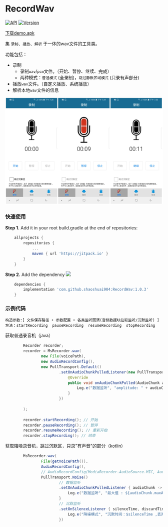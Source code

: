 ﻿# RecordWav


[![API](https://img.shields.io/badge/API-14%2B-green.svg?style=flat)](https://android-arsenal.com/api?level=14)
[![Version](https://jitpack.io/v/shaoshuai904/RecordWav.svg)](https://jitpack.io/#shaoshuai904/RecordWav)

[下载demo.apk](https://github.com/shaoshuai904/RecordWav/blob/master/screens/app_v1.0.3_13.apk?raw=true) 


集 `录制`、`播放`、`解析` 于一体的wav文件的工具类。

功能包括：

- 录制
	- 录制`wav`/`pcm`文件。（开始、暂停、继续、完成）
	- 两种模式：`普通模式` (全录制)，`跳过静默区域模式` (只录有声部分)
- 播放`wav`文件。（自定义播放、系统播放）
- 解析本地`wav`文件的信息


![show_recorder](/screens/show_02.png)


### 快速使用

**Step 1.** Add it in your root build.gradle at the end of repositories:

```groovy 
    allprojects {
        repositories {
            ...
            maven { url 'https://jitpack.io' }
        }
    }
```

**Step 2.** Add the dependency
[![](https://jitpack.io/v/shaoshuai904/RecordWav.svg)](https://jitpack.io/#shaoshuai904/RecordWav)

```groovy 
    dependencies {
        implementation 'com.github.shaoshuai904:RecordWav:1.0.3'
    }
```


###  示例代码 

	构造参数:[ 文件保存路径 + 参数配置 + 各类监听回调(音频数据块拉取监听/沉默监听) ]
	方法：startRecording  pauseRecording  resumeRecording  stopRecording


获取普通录音机（java）

```java 
    	Recorder recorder;
        recorder = MsRecorder.wav(
                new File(voicePath),
                new AudioRecordConfig(),
                new PullTransport.Default()
                        .setOnAudioChunkPulledListener(new PullTransport.OnAudioChunkPulledListener() {
                            @Override
                            public void onAudioChunkPulled(AudioChunk audioChunk) {
                                Log.e("数据监听", "amplitude: " + audioChunk.maxAmplitude());
                            }
                        })

        );

        recorder.startRecording(); // 开始
        recorder.pauseRecording(); // 暂停
        recorder.resumeRecording(); // 重新开始
        recorder.stopRecording(); // 结束

```

获取降噪录音机，跳过沉默区，只录"有声音"的部分（kotlin）

```java 
        MsRecorder.wav(
                File(getVoicePath()),
                AudioRecordConfig(),
                // AudioRecordConfig(MediaRecorder.AudioSource.MIC, AudioFormat.ENCODING_PCM_16BIT, AudioFormat.CHANNEL_IN_MONO, 44100),
                PullTransport.Noise()
                        // 数据监听
                        .setOnAudioChunkPulledListener { audioChunk ->
                            Log.e("数据监听", "最大值 : ${audioChunk.maxAmplitude()} ")
                        }
                        // 沉默监听
                        .setOnSilenceListener { silenceTime, discardTime ->
                            Log.e("降噪模式", "沉默时间：$silenceTime ,丢弃时间：$discardTime")
                        })
```




